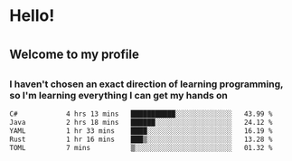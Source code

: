 
<h1>Hello!<h1>
<h2>Welcome to my profile<h2>
<h3>I haven't chosen an exact direction of learning programming, so I'm learning everything I can get my hands on</h3>

<!--START_SECTION:waka-->

```txt
C#            4 hrs 13 mins   ███████████░░░░░░░░░░░░░░   43.99 %
Java          2 hrs 18 mins   ██████░░░░░░░░░░░░░░░░░░░   24.12 %
YAML          1 hr 33 mins    ████░░░░░░░░░░░░░░░░░░░░░   16.19 %
Rust          1 hr 16 mins    ███▒░░░░░░░░░░░░░░░░░░░░░   13.28 %
TOML          7 mins          ▒░░░░░░░░░░░░░░░░░░░░░░░░   01.32 %
```

<!--END_SECTION:waka-->
